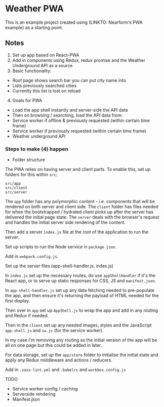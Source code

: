 # Weather PWA

This is an example project created using (LINKTO: Nearform's PWA example) as a starting point.

## Notes

1) Set up app based on React-PWA
2) Add in components using Redux, redux promise and the Weather Underground API as a source
3) Basic functionality:

* Root page shows search bar you can put city name into
* Lists previously searched cities
* Currently this list is lost on reload

4) Goals for PWA

* Load the app shell instantly and server-side the API data
* Then on browsing / searching, load the API data from:
* Service worker if offline & previously requested (within certain time frame)
* Service worker if previously requested (within certain time frame)
* Weather underground API

### Steps to make (4) happen

* Folder structure

The PWA relies on having server and client parts. To enable this, set up folders for this within `src`:

    src/app
    src/client
    src/server

The `app` folder has any polymorphic content - i.e. components that will be rendered on both server and client side. The `client` folder has files needed for when the bootstrapped / hydrated client picks up after the server has delivered the initial page state. The `server` deals with the browser's request and handles the initial server side rendering of the content.

Then add a server `index.js` file at the root of the application to run the server.

Set up scripts to run the Node service in `package.json`.

Add in `webpack.config.js`.

Set up the server files (app-shell-handler.js, index.js)

In `index.js` set up the necessary routes, do use `appShellHandler` if it's the React app, or to serve up static responses for CSS, JS and `manifest.json`.

In `app-shell-handler.js` set up any data fetching needed to pre-populate the app, and then ensure it's returning the payload of HTML needed for the first display.

Then over in `app` set up `AppShell.js` to wrap the app and add in any routing and Redux if needed.

Then in the `client` set up any needed images, styles and the JavaScript `app-shell.js` and `sw.js` (for the service worker).

In my case I'm removing any routing as the initial version of the app will be all on one page but this could be added in later.

For data storage, set up the `app/store` folder to initialise the initial state and apply any Redux middleware and actions / reducers.

Add in `.sass-lint.yml` and `.babelrc` and `workbox.config.js`



TODO

* Service worker config / caching
* Serverside rendering
* Manifest.json
